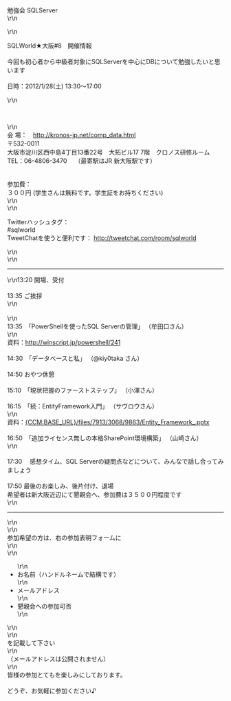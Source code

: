 <div class=\"pico_tags\">勉強会 SQLServer</div>\r\n<p><a id=\"top_of_pico_body\" name=\"top_of_pico_body\"></a></p>\r\n<p>
    SQLWorld★大阪#8　開催情報<br /><br />今回も初心者から中級者対象にSQLServerを中心にDBについて勉強したいと思います<br /><br />日時：2012/1/28(土) 13:30～17:00</p>
\r\n<p>&nbsp;</p>\r\n<div id=\"pico_body\" class=\"pico_body\">会 場：　<a href=\"http://kronos-jp.net/comp_data.html\"
        target=\"_blank\">http://kronos-jp.net/comp_data.html</a><br />〒532-0011　<br />大阪市淀川区西中島4丁目13番22号　大拓ビル17
    7階　クロノス研修ルーム<br />TEL：06-4806-3470　 （最寄駅はJR 新大阪駅です）<br /><br /><br />参加費：<br />３００円 (学生さんは無料です。学生証をお持ちください)</div>
\r\n<div class=\"pico_body\">\r\n<p>Twitterハッシュタグ：<br />#sqlworld<br />TweetChatを使うと便利です：&nbsp;<a
            href=\"http://tweetchat.com/room/sqlworld\" target=\"_blank\">http://tweetchat.com/room/sqlworld</a></p>
    \r\n<br /> \r\n
    <hr />\r\n13:20 開場、受付<br /><br /><span>13:35 ご挨拶</span>
</div>\r\n<div class=\"pico_body\"><span><br /></span></div>\r\n<div class=\"pico_body\">13:35　「PowerShellを使ったSQL
    Serverの管理」 （牟田口さん）</div>\r\n<div class=\"pico_body\">資料：<a
        href=\"http://winscript.jp/powershell/241\">http://winscript.jp/powershell/241</a><br /><br />14:30　「データベースと私」
    （@kiy0taka さん）<br /><br />14:50 おやつ休憩<br /><br />15:10　「現状把握のファーストステップ」
    （小澤さん）<br /><br />16:15　「続：EntityFramework入門」 （サヴロウさん）</div>\r\n<div class=\"pico_body\">資料：<a
        href=\"{CCM:BASE_URL}/files/7913/3068/9863/Entity_Framework_.pptx\">{CCM:BASE_URL}/files/7913/3068/9863/Entity_Framework_.pptx</a><br /><br />16:50　「追加ライセンス無しの本格SharePoint環境構築」
    （山崎さん）</div>\r\n<div class=\"pico_body\"><br />17:30　&nbsp;感想タイム、SQL
    Serverの疑問点などについて、みんなで話し合ってみましょう　<br /><br />17:50 最後のお楽しみ、後片付け、退場<br />希望者は新大阪近辺にて懇親会へ、参加費は３５００円程度です<br /> \r\n
    <hr />\r\n
</div>\r\n<div class=\"pico_body\">参加希望の方は、右の参加表明フォームに</div>\r\n<div class=\"pico_body\">\r\n<ul>\r\n<li>
            お名前（ハンドルネームで結構です）</li>\r\n<li>メールアドレス</li>\r\n<li>懇親会への参加可否</li>\r\n</ul>\r\n</div>\r\n<div
    class=\"pico_body\">を記載して下さい</div>\r\n<div class=\"pico_body\">（メールアドレスは公開されません）</div>\r\n<div class=\"pico_body\">
    皆様の参加とてもを楽しみにしております。<br /><br />どうぞ、お気軽に参加ください♪</div>